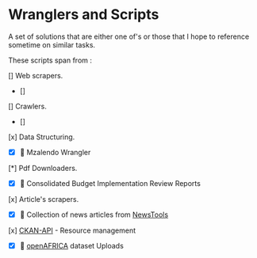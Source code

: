 # Wranglers and Scripts

A set of solutions that are either one of's
or those that I hope to reference sometime on similar tasks.

These scripts span from :

[] Web scrapers.

- []

[] Crawlers.

- []

[x] Data Structuring.

- [x]   🐝 Mzalendo Wrangler

[*] Pdf Downloaders.

- [x]   🐝 Consolidated Budget Implementation Review Reports

[x] Article's scrapers.

- [x]   🐝 Collection of news articles from [NewsTools](https://github.com/newstools)

[x] [CKAN-API] - Resource management

- [x]   🐝 [openAFRICA] dataset Uploads





[CKAN-API]: https://docs.ckan.org/
[openAFRICA]: https://africaopendata.org
